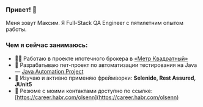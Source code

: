 ### Привет! 👋

Меня зовут Максим. Я Full-Stack QA Engineer с пятилетним опытом работы. 

### Чем я сейчас занимаюсь:
- 👨‍💻 Работаю в проекте ипотечного брокера в [«Метр Квадратный»](https://m2.ru)
- 🔭 Разрабатываю пет-проект по автоматизации тестирования на Java — [Java Automation Project](https://github.com/olsenfromhell/Java-Automation-Project)
- 🌱 Изучаю и активно применяю фреймворки: **Selenide, Rest Assured, JUnit5**
- 📄 Резюме с моими контактами доступно по ссылке: [https://career.habr.com/olsenn](https://career.habr.com/olsenn)
